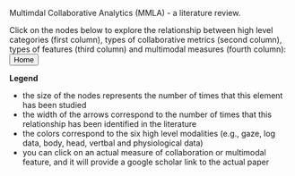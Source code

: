 Multimdal Collaborative Analytics (MMLA) - a literature review. 

Click on the nodes below to explore the relationship between high level categories (first column), types of collaborative metrics (second column), types of features (third column) and multimodal measures (fourth column): 
<button onClick="window.location.reload();">Home</button>
<object type="image/svg+xml" data="graphviz/index.svg"></object>

**Legend**
- the size of the nodes represents the number of times that this element has been studied
- the width of the arrows correspond to the number of times that this relationship has been identified in the literature
- the colors correspond to the six high level modalities (e.g., gaze, log data, body, head, vertbal and physiological data)
- you can click on an actual measure of collaboration or multimodal feature, and it will provide a google scholar link to the actual paper